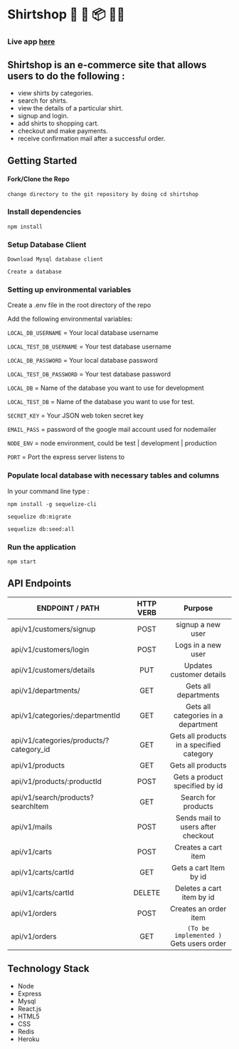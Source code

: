 # Shirtshop 👚 👕 📦 👖👗

### Live app  [here](https://shirtshopz.herokuapp.com)



## Shirtshop is an e-commerce site that allows users to do the following :
- view shirts by categories.
- search for shirts.
- view the details of a particular shirt.
- signup and login.
- add shirts to shopping cart.
- checkout and make payments.
- receive confirmation mail after a successful order.



## Getting Started
#### Fork/Clone the Repo
`change directory to the git repository by doing cd shirtshop`

### Install dependencies
`npm install`

### Setup Database Client
`Download Mysql database client`

`Create a database`

### Setting up environmental variables
Create a .env file in the root directory of the repo

Add the following environmental variables:

`LOCAL_DB_USERNAME` =  Your local database username

`LOCAL_TEST_DB_USERNAME` =  Your test database username

`LOCAL_DB_PASSWORD` = Your local database password

`LOCAL_TEST_DB_PASSWORD` = Your test database password

`LOCAL_DB` = Name of the database you want to use for development

`LOCAL_TEST_DB` = Name of the database you want to use for test.

`SECRET_KEY` = Your JSON web token secret key 

`EMAIL_PASS` = password of the google mail account used for nodemailer

`NODE_ENV` = node environment, could be test | development | production

`PORT` = Port the express server listens to


### Populate local database with necessary tables and columns
In your command line type :

`npm install -g sequelize-cli`

`sequelize db:migrate`

`sequelize db:seed:all`

### Run the application
`npm start`




## API Endpoints

|        ENDPOINT / PATH                     |    HTTP VERB      |                 Purpose                  |
|--------------------------------------------|:-----------------:|:----------------------------------------:|
|  api/v1/customers/signup                   |     POST          | signup a new user                        |
|  api/v1/customers/login                    |     POST          | Logs in a new user                       |
|  api/v1/customers/details                  |     PUT           | Updates customer details                 |
|  api/v1/departments/                       |     GET           | Gets all departments                     |
|  api/v1/categories/:departmentId           |     GET           | Gets all categories in a department      |
|  api/v1/categories/products/?category_id   |     GET           | Gets all products in a specified category|
|  api/v1/products                           |     GET           | Gets all products                        |
|  api/v1/products/:productId                |     POST          | Gets a product specified by id           |
|  api/v1/search/products?searchItem         |     GET           | Search for products                      |
|  api/v1/mails                              |     POST          | Sends mail to users after checkout       |
|  api/v1/carts                              |     POST          | Creates a cart item                      |
|  api/v1/carts/cartId                       |     GET           | Gets a cart Item by id                   |
|  api/v1/carts/cartId                       |     DELETE        | Deletes a cart item by id                |
|  api/v1/orders                             |     POST          | Creates an order item                    |
|  api/v1/orders                             |     GET           | `(To be implemented )` Gets users order  |




## Technology Stack
- Node
- Express
- Mysql
- React.js
- HTML5 
- CSS
- Redis
- Heroku
